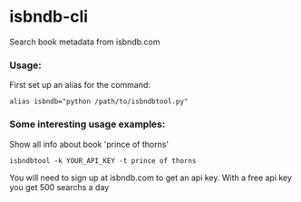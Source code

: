 # isbndb-cli
Search book metadata from isbndb.com


### Usage:

First set up an alias for the command:

    alias isbndb="python /path/to/isbndbtool.py"

### Some interesting usage examples:

Show all info about book 'prince of thorns'

    isbndbtool -k YOUR_API_KEY -t prince of thorns

You will need to sign up at isbndb.com to get an api key. With a free api key you get 500 searchs a day
